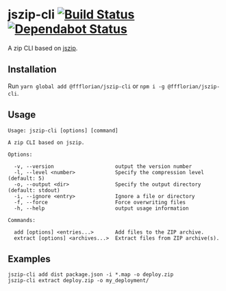 # jszip-cli [![Build Status](https://api.travis-ci.org/ffflorian/jszip-cli.svg?branch=master)](https://travis-ci.org/ffflorian/jszip-cli/) [![Dependabot Status](https://api.dependabot.com/badges/status?host=github&repo=ffflorian/jszip-cli)](https://dependabot.com)

A zip CLI based on [jszip](https://www.npmjs.com/package/jszip).

## Installation

Run `yarn global add @ffflorian/jszip-cli` or `npm i -g @ffflorian/jszip-cli`.

## Usage

```
Usage: jszip-cli [options] [command]

A zip CLI based on jszip.

Options:

  -v, --version                    output the version number
  -l, --level <number>             Specify the compression level (default: 5)
  -o, --output <dir>               Specify the output directory (default: stdout)
  -i, --ignore <entry>             Ignore a file or directory
  -f, --force                      Force overwriting files
  -h, --help                       output usage information

Commands:

  add [options] <entries...>       Add files to the ZIP archive.
  extract [options] <archives...>  Extract files from ZIP archive(s).
```

## Examples

```
jszip-cli add dist package.json -i *.map -o deploy.zip
jszip-cli extract deploy.zip -o my_deployment/
```
